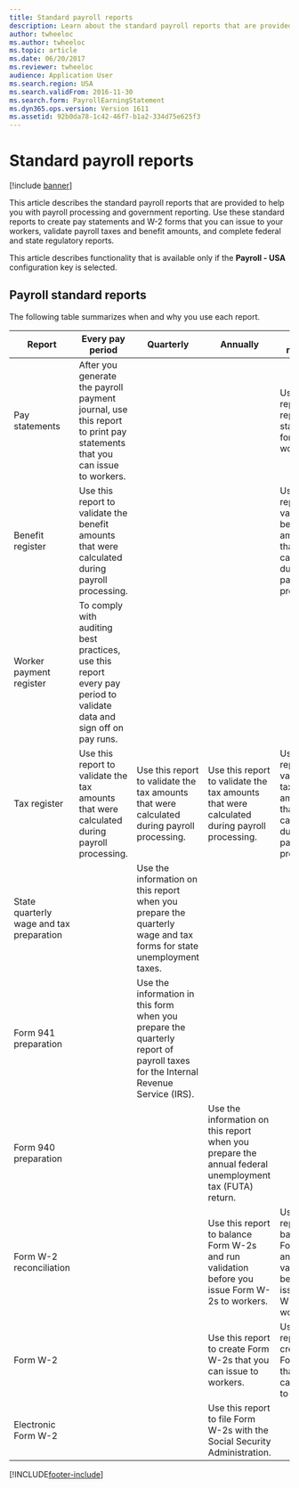 ```yaml
---
title: Standard payroll reports
description: Learn about the standard payroll reports that are provided to help you with payroll processing and government reporting. 
author: twheeloc
ms.author: twheeloc
ms.topic: article
ms.date: 06/20/2017
ms.reviewer: twheeloc
audience: Application User
ms.search.region: USA
ms.search.validFrom: 2016-11-30
ms.search.form: PayrollEarningStatement
ms.dyn365.ops.version: Version 1611
ms.assetid: 92b0da78-1c42-46f7-b1a2-334d75e625f3
---
```


# Standard payroll reports

[!include [banner](../../../../../finance/includes/banner.md)]

This article describes the standard payroll reports that are provided to help you with payroll processing and government reporting. Use these standard reports to create pay statements and W-2 forms that you can issue to your workers, validate payroll taxes and benefit amounts, and complete federal and state regulatory reports.

This article describes functionality that is available only if the **Payroll - USA** configuration key is selected.

## Payroll standard reports

The following table summarizes when and why you use each report.

| Report                                   | Every pay period | Quarterly | Annually | As required |
|------------------------------------------|------------------|-----------|----------|-------------|
| Pay statements                           | After you generate the payroll payment journal, use this report to print pay statements that you can issue to workers. | | | Use this report to reprint pay statements for workers. |
| Benefit register                         | Use this report to validate the benefit amounts that were calculated during payroll processing. | | | Use this report to validate the benefit amounts that were calculated during payroll processing. |
| Worker payment register                  | To comply with auditing best practices, use this report every pay period to validate data and sign off on pay runs. | | | |
| Tax register                             | Use this report to validate the tax amounts that were calculated during payroll processing. | Use this report to validate the tax amounts that were calculated during payroll processing. | Use this report to validate the tax amounts that were calculated during payroll processing. | Use this report to validate the tax amounts that were calculated during payroll processing. |
| State quarterly wage and tax preparation | | Use the information on this report when you prepare the quarterly wage and tax forms for state unemployment taxes. | | |
| Form 941 preparation                     | | Use the information in this form when you prepare the quarterly report of payroll taxes for the Internal Revenue Service (IRS). | | |
| Form 940 preparation                     | | | Use the information on this report when you prepare the annual federal unemployment tax (FUTA) return. | |
| Form W-2 reconciliation                  | | | Use this report to balance Form W-2s and run validation before you issue Form W-2s to workers. | Use this report to balance Form W-2s and run validation before you issue Form W-2s to workers. |
| Form W-2                                 | | | Use this report to create Form W-2s that you can issue to workers. | Use this report to create Form W-2s that you can issue to workers. |
| Electronic Form W-2                      | | | Use this report to file Form W-2s with the Social Security Administration. | |


[!INCLUDE[footer-include](../../../../../includes/footer-banner.md)]
